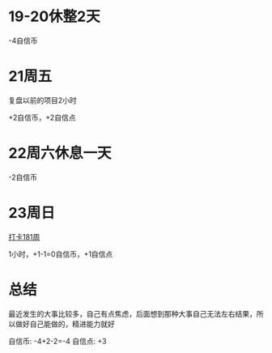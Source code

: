 # 19-20休整2天
-4自信币

# 21周五
复盘以前的项目2小时

+2自信币，+2自信点

# 22周六休息一天
-2自信币

# 23周日
[打卡181周](https://www.wolfdan.cn/ARST%E6%89%93%E5%8D%A1%E7%AC%AC181%E5%91%A8-181-521/)

1小时，+1-1=0自信币，+1自信点

# 总结
最近发生的大事比较多，自己有点焦虑，后面想到那种大事自己无法左右结果，所以做好自己能做的，精进能力就好

自信币: -4+2-2=-4
自信点: +3
